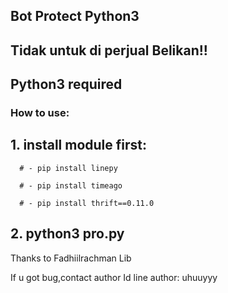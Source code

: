 ## Bot Protect Python3

## Tidak untuk di perjual Belikan!!

## Python3 required

### How to use:
## 1. install module first:

      # - pip install linepy
   
      # - pip install timeago
   
      # - pip install thrift==0.11.0
     
     
## 2. python3 pro.py

Thanks to Fadhiilrachman Lib

If u got bug,contact author
Id line author: uhuuyyy
